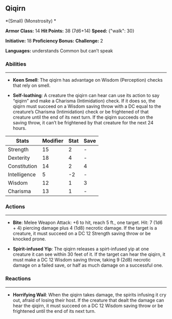 ## Qiqirn
*(Small) (Monstrosity) *

**Armor Class:** 14
**Hit Points:** 38 (7d6+14)
**Speed:** {"walk": 30}

**Initiative:** 18
**Proficiency Bonus:**
**Challenge:** 2

**Languages:** understands Common but can’t speak

### Abilities
 --- 
- **Keen Smell**: The qiqirn has advantage on Wisdom (Perception) checks that rely on smell.

- **Self-loathing**: A creature the qiqirn can hear can use its action to say “qiqirn” and make a Charisma (Intimidation) check. If it does so, the qiqirn must succeed on a Wisdom saving throw with a DC equal to the creature’s Charisma (Intimidation) check or be frightened of that creature until the end of its next turn. If the qiqirn succeeds on the saving throw, it can’t be frightened by that creature for the next 24 hours.



| Stats | Modifier | Stat | Save
| ---- | ---- | ---- | ---- |
| Strength | 15 | 2 | - |
| Dexterity | 18 | 4 | - |
| Constitution | 14 | 2 | 4 |
| Intelligence | 5 | -2 | - |
| Wisdom | 12 | 1 | 3 |
| Charisma | 13 | 1 | - |

### Actions
 --- 
- **Bite**: Melee Weapon Attack: +6 to hit, reach 5 ft., one target. Hit: 7 (1d6 + 4) piercing damage plus 4 (1d8) necrotic damage. If the target is a creature, it must succeed on a DC 12 Strength saving throw or be knocked prone.

- **Spirit-infused Yip**: The qiqirn releases a spirt-infused yip at one creature it can see within 30 feet of it. If the target can hear the qiqirn, it must make a DC 12 Wisdom saving throw, taking 9 (2d8) necrotic damage on a failed save, or half as much damage on a successful one.

### Reactions
 --- 
- **Horrifying Wail**: When the qiqirn takes damage, the spirits infusing it cry out, afraid of losing their host. If the creature that dealt the damage can hear the qiqirn, it must succeed on a DC 12 Wisdom saving throw or be frightened until the end of its next turn.

